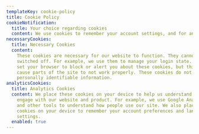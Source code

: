 ```yaml
---
templateKey: cookie-policy
title: Cookie Policy
cookieNotification:
  title: Your choice regarding cookies
  content: We use cookies to remember your account settings, and for analytics.
necessaryCookies:
  title: Necessary Cookies
  content:
    These cookies are necessary for our website to function. They cannot be
    switched off. For example, we use them to manage your login state. You can
    set your browser to block or alert you about these cookies, but this may
    cause parts of the site to not work properly. These cookies do not store any
    personally identifiable information.
analyticsCookies:
  title: Analytics Cookies
  content: We place these cookies on your device to help us understand how users
    engage with our website and product. For example, we use Google Analytics
    and other tools to understand how people use our site. We also place these
    cookies on your device to remember your account preferences and language
    settings.
  enabled: true
---
```

